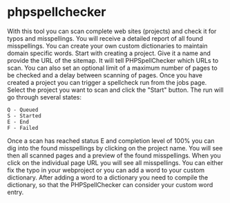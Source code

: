 # phpspellchecker
 
With this tool you can scan complete web sites (projects) and check it for typos and misspellings. You will receive a detailed report of all found misspellings. You can create your own custom dictionaries to maintain domain specific words.
Start with creating a project. Give it a name and provide the URL of the sitemap. It will tell PHPSpellChecker which URLs to scan. You can also set an optional limit of a maximum number of pages to be checked and a delay between scanning of pages.
Once you have created a project you can trigger a spellcheck run from the jobs page. Select the project you want to scan and click the "Start" button. The run will go through several states:

    Q - Queued
    S - Started
    E - End
    F - Failed

Once a scan has reached status E and completion level of 100% you can dig into the found misspellings by clicking on the project name. You will see then all scanned pages and a preview of the found misspellings. When you click on the individual page URL you will see all misspellings. You can either fix the typo in your webproject or you can add a word to your custom dictionary. After adding a word to a dictionary you need to compile the dictionary, so that the PHPSpellChecker can consider your custom word entry. 

